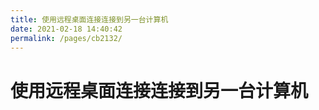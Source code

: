 ```yaml
---
title: 使用远程桌面连接连接到另一台计算机
date: 2021-02-18 14:40:42
permalink: /pages/cb2132/
---
```

# 使用远程桌面连接连接到另一台计算机



